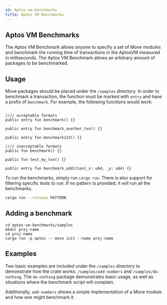 ```yaml
---
id: Aptos-vm-benchmarks
title: Aptos VM Benchmarks
---
```


## Aptos VM Benchmarks

The Aptos VM Benchmark allows anyone to specify a set of Move modules and benchmark 
the running time of transactions in the AptosVM measured in milliseconds. The Aptos
VM Benchmark allows an arbitrary amount of packages to be benchmarked.

## Usage

Move packages should be placed under the `/samples` directory. In order to benchmark
a transaction, the function must be marked with `entry` and have a prefix of `benchmark`.
For example, the following functions would work:

```Move

//// acceptable formats
public entry fun benchmark() {}

public entry fun benchmark_another_txn() {}

public entry fun benchmark123() {}

//// inacceptable formats
public fun benchmark() {}

public fun test_my_txn() {}

public entry fun benchmark_addition(_x: u64, _y: u64) {}

```

To run the benchmarks, simply run `cargo run`. There is also support for filtering specific 
tests to run. If no pattern is provided, it will run all the benchmarks.

```Bash
cargo run --release PATTERN
```

## Adding a benchmark

```
cd aptos-vm-benchmarks/samples
mkdir proj-name
cd proj-name
cargo run -p aptos -- move init --name proj-name
```

## Examples

Two basic examples are included under the `/samples` directory to demonstrate how the 
crate works: `/samples/add-numbers` and `/samples/do-nothing`. The `do-nothing` package 
demonstrates basic usage, as well as situations where the benchmark script will complain.

Additionally, `add-numbers` shows a simple implementation of a Move module and how one
might benchmark it.
